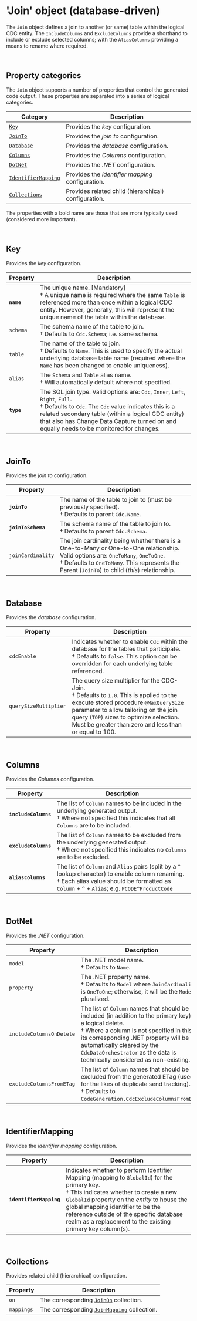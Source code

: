 # 'Join' object (database-driven)

The `Join` object defines a join to another (or same) table within the logical CDC entity.  The `IncludeColumns` and `ExcludeColumns` provide a shorthand to include or exclude selected columns; with the `AliasColumns` providing a means to rename where required.

<br/>

## Property categories
The `Join` object supports a number of properties that control the generated code output. These properties are separated into a series of logical categories.

Category | Description
-|-
[`Key`](#Key) | Provides the _key_ configuration.
[`JoinTo`](#JoinTo) | Provides the _join to_ configuration.
[`Database`](#Database) | Provides the _database_ configuration.
[`Columns`](#Columns) | Provides the _Columns_ configuration.
[`DotNet`](#DotNet) | Provides the _.NET_ configuration.
[`IdentifierMapping`](#IdentifierMapping) | Provides the _identifier mapping_ configuration.
[`Collections`](#Collections) | Provides related child (hierarchical) configuration.

The properties with a bold name are those that are more typically used (considered more important).

<br/>

## Key
Provides the _key_ configuration.

Property | Description
-|-
**`name`** | The unique name. [Mandatory]<br/>&dagger; A unique name is required where the same `Table` is referenced more than once within a logical CDC entity. However, generally, this will represent the unique name of the table within the database.
`schema` | The schema name of the table to join.<br/>&dagger; Defaults to `Cdc.Schema`; i.e. same schema.
`table` | The name of the table to join.<br/>&dagger; Defaults to `Name`. This is used to specify the actual underlying database table name (required where the `Name` has been changed to enable uniqueness).
`alias` | The `Schema` and `Table` alias name.<br/>&dagger; Will automatically default where not specified.
**`type`** | The SQL join type. Valid options are: `Cdc`, `Inner`, `Left`, `Right`, `Full`.<br/>&dagger; Defaults to `Cdc`. The `Cdc` value indicates this is a related secondary table (within a logical CDC entity) that also has Change Data Capture turned on and equally needs to be monitored for changes.

<br/>

## JoinTo
Provides the _join to_ configuration.

Property | Description
-|-
**`joinTo`** | The name of the table to join to (must be previously specified).<br/>&dagger; Defaults to parent `Cdc.Name`.
**`joinToSchema`** | The schema name of the table to join to.<br/>&dagger; Defaults to parent `Cdc.Schema`.
`joinCardinality` | The join cardinality being whether there is a One-to-Many or One-to-One relationship. Valid options are: `OneToMany`, `OneToOne`.<br/>&dagger; Defaults to `OneToMany`. This represents the Parent (`JoinTo`) to child (_this_) relationship.

<br/>

## Database
Provides the _database_ configuration.

Property | Description
-|-
`cdcEnable` | Indicates whether to enable `Cdc` within the database for the tables that participate.<br/>&dagger; Defaults to `false`. This option can be overridden for each underlying table referenced.
`querySizeMultiplier` | The query size multiplier for the CDC-Join.<br/>&dagger; Defaults to `1.0`. This is applied to the execute stored procedure `@MaxQuerySize` parameter to allow tailoring on the join query (`TOP`) sizes to optimize selection. Must be greater than zero and less than or equal to 100.

<br/>

## Columns
Provides the _Columns_ configuration.

Property | Description
-|-
**`includeColumns`** | The list of `Column` names to be included in the underlying generated output.<br/>&dagger; Where not specified this indicates that all `Columns` are to be included.
**`excludeColumns`** | The list of `Column` names to be excluded from the underlying generated output.<br/>&dagger; Where not specified this indicates no `Columns` are to be excluded.
**`aliasColumns`** | The list of `Column` and `Alias` pairs (split by a `^` lookup character) to enable column renaming.<br/>&dagger; Each alias value should be formatted as `Column` + `^` + `Alias`; e.g. `PCODE^ProductCode`

<br/>

## DotNet
Provides the _.NET_ configuration.

Property | Description
-|-
`model` | The .NET model name.<br/>&dagger; Defaults to `Name`.
`property` | The .NET property name.<br/>&dagger; Defaults to `Model` where `JoinCardinality` is `OneToOne`; otherwise, it will be the `Model` pluralized.
`includeColumnsOnDelete` | The list of `Column` names that should be included (in addition to the primary key) for a logical delete.<br/>&dagger; Where a column is not specified in this list its corresponding .NET property will be automatically cleared by the `CdcDataOrchestrator` as the data is technically considered as non-existing.
`excludeColumnsFromETag` | The list of `Column` names that should be excluded from the generated ETag (used for the likes of duplicate send tracking).<br/>&dagger; Defaults to `CodeGeneration.CdcExcludeColumnsFromETag`.

<br/>

## IdentifierMapping
Provides the _identifier mapping_ configuration.

Property | Description
-|-
**`identifierMapping`** | Indicates whether to perform Identifier Mapping (mapping to `GlobalId`) for the primary key.<br/>&dagger; This indicates whether to create a new `GlobalId` property on the _entity_ to house the global mapping identifier to be the reference outside of the specific database realm as a replacement to the existing primary key column(s).

<br/>

## Collections
Provides related child (hierarchical) configuration.

Property | Description
-|-
`on` | The corresponding [`JoinOn`](joinon.md) collection.
`mappings` | The corresponding [`JoinMapping`](joinmapping.md) collection.

